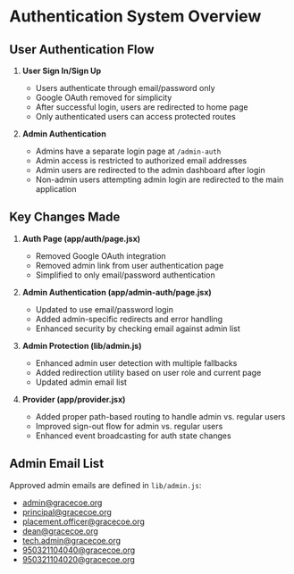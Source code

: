 # Authentication System Overview

## User Authentication Flow

1. **User Sign In/Sign Up**
   - Users authenticate through email/password only
   - Google OAuth removed for simplicity
   - After successful login, users are redirected to home page
   - Only authenticated users can access protected routes

2. **Admin Authentication**
   - Admins have a separate login page at `/admin-auth` 
   - Admin access is restricted to authorized email addresses
   - Admin users are redirected to the admin dashboard after login
   - Non-admin users attempting admin login are redirected to the main application

## Key Changes Made

1. **Auth Page (app/auth/page.jsx)**
   - Removed Google OAuth integration
   - Removed admin link from user authentication page
   - Simplified to only email/password authentication

2. **Admin Authentication (app/admin-auth/page.jsx)**
   - Updated to use email/password login
   - Added admin-specific redirects and error handling
   - Enhanced security by checking email against admin list

3. **Admin Protection (lib/admin.js)**
   - Enhanced admin user detection with multiple fallbacks
   - Added redirection utility based on user role and current page
   - Updated admin email list

4. **Provider (app/provider.jsx)**
   - Added proper path-based routing to handle admin vs. regular users
   - Improved sign-out flow for admin vs. regular users
   - Enhanced event broadcasting for auth state changes

## Admin Email List
Approved admin emails are defined in `lib/admin.js`:
- admin@gracecoe.org
- principal@gracecoe.org
- placement.officer@gracecoe.org
- dean@gracecoe.org
- tech.admin@gracecoe.org
- 950321104040@gracecoe.org
- 950321104020@gracecoe.org
